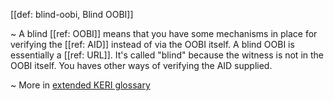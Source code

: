 [[def: blind-oobi, Blind OOBI]]

~ A blind [[ref: OOBI]] means that you have some mechanisms in place for verifying the [[ref: AID]] instead of via the OOBI itself. A blind OOBI is essentially a [[ref: URL]]. It's called "blind" because the witness is not in the OOBI itself. You haves other ways of verifying the AID supplied. 

~ More in <a href="https://weboftrust.github.io/WOT-terms/docs/glossary/blind-oobi">extended KERI glossary</a>
